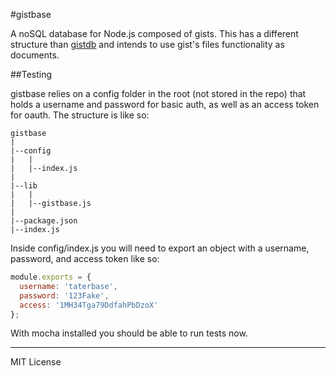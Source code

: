 #gistbase

A noSQL database for Node.js composed of gists. This has a different structure than [gistdb](http://github.com/LouisT/gistdb) and intends to use gist's files functionality as documents.

##Testing

gistbase relies on a config folder in the root (not stored in the repo) that holds a username and password for basic auth, as well as an access token for oauth. The structure is like so:

```
gistbase
|
|--config
|   |
|   |--index.js
|
|--lib
|   |
|   |--gistbase.js
|
|--package.json
|--index.js
```

Inside config/index.js you will need to export an object with a username, password, and access token like so:

```javascript
module.exports = {
  username: 'taterbase',
  password: '123Fake',
  access: '1MH34Tga79DdfahPbDzoX'
};
```

With mocha installed you should be able to run tests now.

---

MIT License
